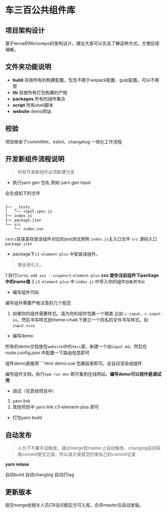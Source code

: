 # 车三百公共组件库


## 项目架构设计
基于lerna的Monorepo的架构设计。建议大家可以先去了解这种方式，方便后续理解。
## 文件夹功能说明
- **build** 存放所有的构建配置，包含不限于wepack配置，gulp配置。可以不用管
- **lib** 存放所有打包构建的产物
- **packages** 所有的组件集合
- **script** 所有shell脚本
- **website** demo网站

## 校验
项目继承了commitlint、eslint、changelog 一体化工作流程

## 开发新组件流程说明
>所有开发新组件必须新建分支

+ 执行yarn gen 包名 例如 yarn gen input

会生成如下的文件
```

├── __tests__
│   └── input.spec.js
├── index.js
├── package.json
└── src
    └── index.vue
```
`tests`目录是存放该组件对应的jest测试用例
`index.js`主入口文件
`src` 源码入口
`package.json`

+ package下`c3-element-plus` 中安装该组件。
> 做全局引入。

1.执行`lerna add xxx --scope=c3-element-plus`
**xxx 是你当前组件下package中的name值**
2.`c3-element-plus` 中 `index.js` 中导入你的组件`挂载`并`导出`

+ 编写组件代码

编写组件需要严格注意的几个规范
1. 如果你的组件需要样式。请为你的组件包裹一个根类 比如 `c-input`、`c-input-xx`。然后书写样式到theme-chalk下建立一个同名的文件书写样式。如`input.scss`

+ 编写demo

所有的demo文档放在`website`中的`docs`里。新建一个如`input.md`。然后在route.config.json 中配置一下路由信息即可

组件demo直接用````html demo:vue 包裹起来即可。会自动渲染成组件

编写组件文档，执行`npm run dev` 即可看到在线网站。**编写demo可以视作是调试用**

+ 调试（在其他项目中）

1. yarn link
2. 其他项目中 yarn link c3-element-plus 即可

+ 打包yarn build


## 自动发布
> 人为下不要手动触发。通过merge到master上自动触发。changlog自动获取commit提交记录，所以请大家规范约束自己的commit记录
>
**yarn relase**

自动build
自动changlog
自动打tag

## 更新版本

提交merge给相关人员CR没问题后方可入库。合并master后自动发版。
